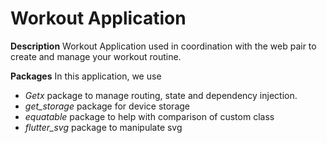 # Workout Application

**Description**
Workout Application used in coordination with the web pair to create and manage your workout routine.

**Packages**
In this application,
we use

- _Getx_ package to manage routing, state and dependency injection.
- _get_storage_ package for device storage
- _equatable_ package to help with comparison of custom class
- _flutter_svg_ package to manipulate svg
